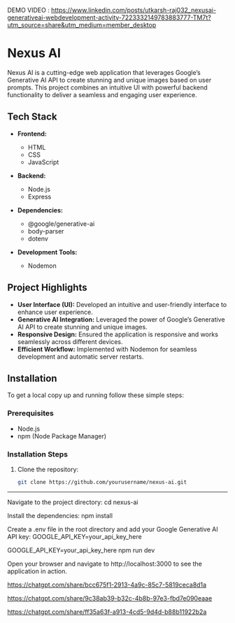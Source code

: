DEMO VIDEO : https://www.linkedin.com/posts/utkarsh-raj032_nexusai-generativeai-webdevelopment-activity-7223332149783883777-TM7t?utm_source=share&utm_medium=member_desktop

# Nexus AI

Nexus AI is a cutting-edge web application that leverages Google’s Generative AI API to create stunning and unique images based on user prompts. This project combines an intuitive UI with powerful backend functionality to deliver a seamless and engaging user experience.

## Tech Stack

- **Frontend:**

  - HTML
  - CSS
  - JavaScript

- **Backend:**

  - Node.js
  - Express

- **Dependencies:**

  - @google/generative-ai
  - body-parser
  - dotenv

- **Development Tools:**
  - Nodemon

## Project Highlights

- **User Interface (UI):** Developed an intuitive and user-friendly interface to enhance user experience.
- **Generative AI Integration:** Leveraged the power of Google’s Generative AI API to create stunning and unique images.
- **Responsive Design:** Ensured the application is responsive and works seamlessly across different devices.
- **Efficient Workflow:** Implemented with Nodemon for seamless development and automatic server restarts.

## Installation

To get a local copy up and running follow these simple steps:

### Prerequisites

- Node.js
- npm (Node Package Manager)

### Installation Steps

1. Clone the repository:

   ```sh
   git clone https://github.com/yourusername/nexus-ai.git
   ```

---

Navigate to the project directory:
cd nexus-ai

Install the dependencies:
npm install

Create a .env file in the root directory and add your Google Generative AI API key:
GOOGLE_API_KEY=your_api_key_here

GOOGLE_API_KEY=your_api_key_here
npm run dev

Open your browser and navigate to http://localhost:3000 to see the application in action.

https://chatgpt.com/share/bcc675f1-2913-4a9c-85c7-5819ceca8d1a

https://chatgpt.com/share/9c38ab39-b32c-4b8b-97e3-fbd7e090eaae

https://chatgpt.com/share/ff35a63f-a913-4cd5-9d4d-b88b11922b2a
